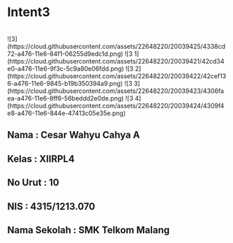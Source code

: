 # Intent3
<br>
![3](https://cloud.githubusercontent.com/assets/22648220/20039425/4338cd72-a476-11e6-84f1-06255d9edc1d.png)
![3 1](https://cloud.githubusercontent.com/assets/22648220/20039421/42cd34e0-a476-11e6-9f3c-5c9a80e06fdd.png)
![3 2](https://cloud.githubusercontent.com/assets/22648220/20039422/42cef136-a476-11e6-9845-b19b350394a9.png)
![3 3](https://cloud.githubusercontent.com/assets/22648220/20039423/4306faea-a476-11e6-8ff6-56beddd2e0de.png)
![3 4](https://cloud.githubusercontent.com/assets/22648220/20039424/4309f4e8-a476-11e6-844e-47413c05e35e.png)
<br>
<h2>Nama : Cesar Wahyu Cahya A</h2>
<h2>Kelas   : XIIRPL4</h2>
<h2>No Urut : 10</h2>
<h2>NIS : 4315/1213.070</h2>
<h2>Nama Sekolah : SMK Telkom Malang</h2>
